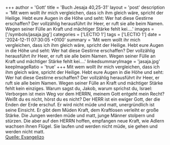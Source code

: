+++
author = 'Gott'
title = 'Buch Jesaja 40,25-31'
layout = 'post'
description = 'Mit wem wollt ihr mich vergleichen, dass ich ihm gleich wäre, spricht der Heilige. Hebt eure Augen in die Höhe und seht: Wer hat diese Gestirne erschaffen? Der vollzählig herausführt ihr Heer, er ruft sie alle beim Namen. Wegen seiner Fülle an Kraft und mächtiger Stärke fehlt kei....'
images = ['/symbols/jasaja.jpg']
categories = ['LECTIO 1']
tags = ['LECTIO 1']
date = '2024-12-11 07:30:05 +0100'
summary = 'Mit wem wollt ihr mich vergleichen, dass ich ihm gleich wäre, spricht der Heilige. Hebt eure Augen in die Höhe und seht: Wer hat diese Gestirne erschaffen? Der vollzählig herausführt ihr Heer, er ruft sie alle beim Namen. Wegen seiner Fülle an Kraft und mächtiger Stärke fehlt kei....'
linkedsummaryImage = 'jasaja.jpg'
keepImageRatio = 'true'
+++
Mit wem wollt ihr mich vergleichen, dass ich ihm gleich wäre, spricht der Heilige.
Hebt eure Augen in die Höhe und seht: Wer hat diese Gestirne erschaffen? Der vollzählig herausführt ihr Heer, er ruft sie alle beim Namen. Wegen seiner Fülle an Kraft und mächtiger Stärke fehlt kein einziges.<!--more-->
Warum sagst du, Jakob, warum sprichst du, Israel: Verborgen ist mein Weg vor dem HERRN, meinem Gott entgeht mein Recht?
Weißt du es nicht, hörst du es nicht? Der HERR ist ein ewiger Gott, der die Enden der Erde erschuf. Er wird nicht müde und matt, unergründlich ist seine Einsicht.
Er gibt dem Müden Kraft, dem Kraftlosen verleiht er große Stärke.
Die Jungen werden müde und matt, junge Männer stolpern und stürzen.
Die aber auf den HERRN hoffen, empfangen neue Kraft, wie Adlern wachsen ihnen Flügel. Sie laufen und werden nicht müde, sie gehen und werden nicht matt.<br> [Quelle: Evangelizo](https://evangeliumtagfuertag.org/DE/gospel)